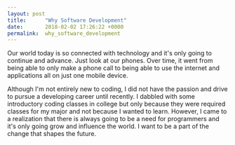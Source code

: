 ```yaml
---
layout: post
title:      "Why Software Development"
date:       2018-02-02 17:26:22 +0000
permalink:  why_software_development
---
```



Our world today is so connected with technology and it's only going to continue and advance. Just look at our phones. Over time, it went from being able to only make a phone call to being able to use the internet and applications all on just one mobile device. 

Although I'm not entirely new to coding, I did not have the passion and drive to pursue a developing career until recently. I dabbled with some introductory coding classes in college but only because they were required classes for my major and not because I wanted to learn. However, I came to a realization that there is always going to be a need for programmers and it's only going grow and influence the world. I want to be a part of the change that shapes the future. 




